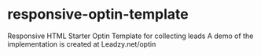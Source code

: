 # responsive-optin-template
Responsive HTML Starter Optin Template for collecting leads
A demo of the implementation is created at Leadzy.net/optin
